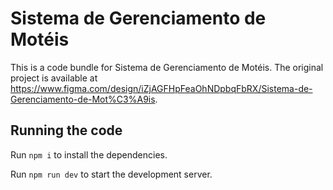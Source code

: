 
  # Sistema de Gerenciamento de Motéis

  This is a code bundle for Sistema de Gerenciamento de Motéis. The original project is available at https://www.figma.com/design/iZjAGFHpFeaOhNDpbqFbRX/Sistema-de-Gerenciamento-de-Mot%C3%A9is.

  ## Running the code

  Run `npm i` to install the dependencies.

  Run `npm run dev` to start the development server.
  